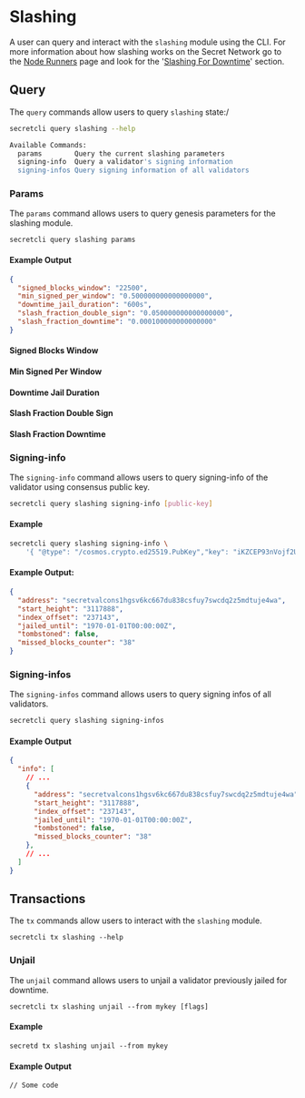 # Slashing

A user can query and interact with the `slashing` module using the CLI. For more information about how slashing works on the Secret Network go to the [Node Runners](../../node-runners/) page and look for the '[Slashing For Downtime](../../node-runners/#slashing-for-downtime)' section.

## Query <a href="#query" id="query"></a>

The `query` commands allow users to query `slashing` state:/

```bash
secretcli query slashing --help
```

```bash
Available Commands:
  params        Query the current slashing parameters
  signing-info  Query a validator's signing information
  signing-infos Query signing information of all validators
```

### Params <a href="#params" id="params"></a>

The `params` command allows users to query genesis parameters for the slashing module.

```
secretcli query slashing params
```

#### Example Output&#x20;

```json
{
  "signed_blocks_window": "22500",
  "min_signed_per_window": "0.500000000000000000",
  "downtime_jail_duration": "600s",
  "slash_fraction_double_sign": "0.050000000000000000",
  "slash_fraction_downtime": "0.000100000000000000"
}
```

#### Signed Blocks Window  <a href="#signing-info" id="signing-info"></a>

#### Min Signed Per Window&#x20;

#### Downtime Jail Duration&#x20;

#### Slash Fraction Double Sign&#x20;

#### Slash Fraction Downtime&#x20;

### Signing-info <a href="#signing-info" id="signing-info"></a>

The `signing-info` command allows users to query signing-info of the validator using consensus public key.

```bash
secretcli query slashing signing-info [public-key]
```

#### Example

```bash
secretcli query slashing signing-info \
    '{ "@type": "/cosmos.crypto.ed25519.PubKey","key": "iKZCEP93nVojf2UhQh72yT+d3XEgRlrX1NZBtJJCL2o=" }' 
```

#### Example Output:

```json
{
  "address": "secretvalcons1hgsv6kc667du838csfuy7swcdq2z5mdtuje4wa",
  "start_height": "3117888",
  "index_offset": "237143",
  "jailed_until": "1970-01-01T00:00:00Z",
  "tombstoned": false,
  "missed_blocks_counter": "38"
}
```

### Signing-infos <a href="#signing-infos" id="signing-infos"></a>

The `signing-infos` command allows users to query signing infos of all validators.

```bash
secretcli query slashing signing-infos
```

#### Example Output&#x20;

```json
{
  "info": [
    // ...
    {
      "address": "secretvalcons1hgsv6kc667du838csfuy7swcdq2z5mdtuje4wa",
      "start_height": "3117888",
      "index_offset": "237143",
      "jailed_until": "1970-01-01T00:00:00Z",
      "tombstoned": false,
      "missed_blocks_counter": "38"
    },
    // ...
  ]
}
```

## Transactions <a href="#transactions" id="transactions"></a>

The `tx` commands allow users to interact with the `slashing` module.

```
secretcli tx slashing --help
```

### Unjail <a href="#unjail" id="unjail"></a>

The `unjail` command allows users to unjail a validator previously jailed for downtime.

```
secretcli tx slashing unjail --from mykey [flags]
```

#### Example

```
secretd tx slashing unjail --from mykey
```

#### Example Output&#x20;

```
// Some code
```
